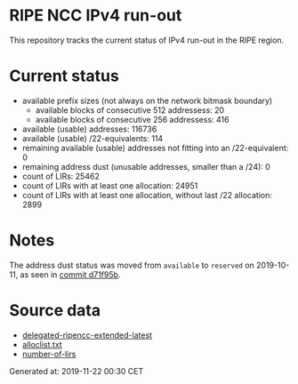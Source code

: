 # RIPE NCC IPv4 run-out
This repository tracks the current status of IPv4 run-out in the RIPE region.

# Current status
- available prefix sizes (not always on the network bitmask boundary)
  - available blocks of consecutive 512 addressess: 20
  - available blocks of consecutive 256 addressess: 416
- available (usable) addresses: 116736
- available (usable) /22-equivalents: 114
- remaining available (usable) addresses not fitting into an /22-equivalent: 0
- remaining address dust (unusable addresses, smaller than a /24): 0
- count of LIRs: 25462
- count of LIRs with at least one allocation: 24951
- count of LIRs with at least one allocation, without last /22 allocation: 2899

# Notes
The address dust status was moved from `available` to `reserved` on 2019-10-11, as seen in [commit d71f95b](https://github.com/zajdee/ripe-ncc-ipv4-runout/commit/d71f95b1f7c9f639556e395e4ad0f41e54834954).

# Source data
- [delegated-ripencc-extended-latest](https://ftp.ripe.net/pub/stats/ripencc/delegated-ripencc-extended-latest)
- [alloclist.txt](https://ftp.ripe.net/pub/stats/ripencc/membership/alloclist.txt)
- [number-of-lirs](https://labs.ripe.net/statistics/number-of-lirs)

Generated at: 2019-11-22 00:30 CET
